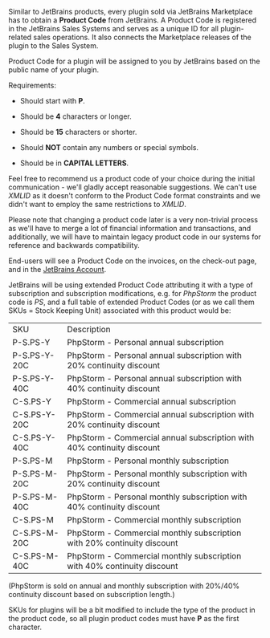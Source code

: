 [//]: # (title: 2. Obtain a Product Code from JetBrains)

Similar to JetBrains products, every plugin sold via JetBrains Marketplace has to obtain a **Product Code** from JetBrains. A Product Code is registered in the JetBrains Sales Systems and serves as a unique ID for all plugin-related sales operations. It also connects the Marketplace releases of the plugin to the Sales System.

Product Code for a plugin will be assigned to you by JetBrains based on the public name of your plugin.

Requirements:

* Should start with **P**.

* Should be **4** characters or longer.

* Should be **15** characters or shorter.

* Should **NOT** contain any numbers or special symbols.

* Should be in **CAPITAL LETTERS**.

Feel free to recommend us a product code of your choice during the initial communication - we'll gladly accept reasonable suggestions. We can't use *XMLID* as it doesn't conform to the Product Code format constraints and we didn't want to employ the same restrictions to *XMLID*.

Please note that changing a product code later is a very non-trivial process as we'll have to merge a lot of financial information and transactions, and additionally, we will have to maintain legacy product code in our systems for reference and backwards compatibility.

End-users will see a Product Code on the invoices, on the check-out page, and in the [JetBrains Account](https://account.jetbrains.com/).

JetBrains will be using extended Product Code attributing it with a type of subscription and subscription modifications, e.g. for *PhpStorm* the product code is *PS*, and a full table of extended Product Codes (or as we call them SKUs = Stock Keeping Unit) associated with this product would be:

<table>
<tr><td>SKU</td><td>Description</td></tr>
<tr><td>P-S.PS-Y</td><td>PhpStorm - Personal annual subscription</td></tr>
<tr><td>P-S.PS-Y-20C</td><td>PhpStorm - Personal annual subscription with 20% continuity discount</td></tr>
<tr><td>P-S.PS-Y-40C</td><td>PhpStorm - Personal annual subscription with 40% continuity discount</td></tr>
<tr><td>C-S.PS-Y</td><td>PhpStorm - Commercial annual subscription</td></tr>
<tr><td>C-S.PS-Y-20C</td><td>PhpStorm - Commercial annual subscription with 20% continuity discount</td></tr>
<tr><td>C-S.PS-Y-40C</td><td>PhpStorm - Commercial annual subscription with 40% continuity discount</td></tr>
<tr><td>P-S.PS-M</td><td>PhpStorm - Personal monthly subscription</td></tr>
<tr><td>P-S.PS-M-20C</td><td>PhpStorm - Personal monthly subscription with 20% continuity discount</td></tr>
<tr><td>P-S.PS-M-40C</td><td>PhpStorm - Personal monthly subscription with 40% continuity discount</td></tr>
<tr><td>C-S.PS-M</td><td>PhpStorm - Commercial monthly subscription</td></tr>
<tr><td>C-S.PS-M-20C</td><td>PhpStorm - Commercial monthly subscription with 20% continuity discount</td></tr>
<tr><td>C-S.PS-M-40C</td><td>PhpStorm - Commercial monthly subscription with 40% continuity discount</td></tr>
</table>
(PhpStorm is sold on annual and monthly subscription with 20%/40% continuity discount based on subscription length.)

SKUs for plugins will be a bit modified to include the type of the product in the product code, so all plugin product codes must have **P** as the first character.
